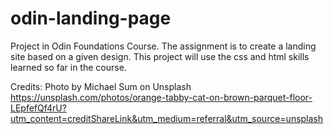 # odin-landing-page
Project in Odin Foundations Course. The assignment is to create a landing
site based on a given design.
This project will use the css and html skills learned so far in the course.

Credits:
Photo by Michael Sum on Unsplash
https://unsplash.com/photos/orange-tabby-cat-on-brown-parquet-floor-LEpfefQf4rU?utm_content=creditShareLink&utm_medium=referral&utm_source=unsplash
